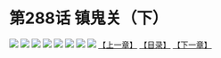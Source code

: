 # 第288话 镇鬼关（下）
![](https://mhpic.xiaomingtaiji.net/comic/D/斗破苍穹拆分版/288话/1.jpg-zymk.middle.webp)
![](https://mhpic.xiaomingtaiji.net/comic/D/斗破苍穹拆分版/288话/2.jpg-zymk.middle.webp)
![](https://mhpic.xiaomingtaiji.net/comic/D/斗破苍穹拆分版/288话/3.jpg-zymk.middle.webp)
![](https://mhpic.xiaomingtaiji.net/comic/D/斗破苍穹拆分版/288话/4.jpg-zymk.middle.webp)
![](https://mhpic.xiaomingtaiji.net/comic/D/斗破苍穹拆分版/288话/5.jpg-zymk.middle.webp)
![](https://mhpic.xiaomingtaiji.net/comic/D/斗破苍穹拆分版/288话/6.jpg-zymk.middle.webp)
![](https://mhpic.xiaomingtaiji.net/comic/D/斗破苍穹拆分版/288话/7.jpg-zymk.middle.webp)
![](https://mhpic.xiaomingtaiji.net/comic/D/斗破苍穹拆分版/288话/8.jpg-zymk.middle.webp)
[【上一章】](./287.md)
[【目录】](./READMD.md)
[【下一章】](./289.md)

